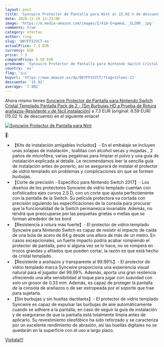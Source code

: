 ```yaml
---
layout: post
title: 'Syncwire Protector de Pantalla para Nint al 15.02 % de descuento'
date: 2020-12-20 13:22:00
image: 'https://m.media-amazon.com/images/I/41O-E+qwmoL._SL200_.jpg'
comments: true
category: ofertas
author: ring
slug: 'B07FF52VCT-es'
actualPrice: 7.3 EUR
currency: EUR
price: 7.3
comparePrice: 8.59 EUR
prodname: 'Syncwire Protector de Pantalla para Nintendo Switch Cristal Templado Pantalla  Pack de 2  - [Sin Burbujas  HD  a Prueba de Rotura  arañazos-Resistente y de fácil instalación]'
country: 'es'
flag: '🇪🇸'
buyurl: 'https://www.amazon.es/dp/B07FF52VCT/?tag=tolees-21'
descuento: '15.02'
average: '7.902'
---
```


Ahora mismo tienes [Syncwire Protector de Pantalla para Nintendo Switch Cristal Templado Pantalla  Pack de 2  - [Sin Burbujas  HD  a Prueba de Rotura  arañazos-Resistente y de fácil instalación]](https://www.amazon.es/dp/B07FF52VCT/?tag=tolees-21) a 7.3 EUR (original: 8.59 EUR) (15.02 %  de descuento) en el siguiente enlace!

[![Syncwire Protector de Pantalla para Nint](https://m.media-amazon.com/images/I/41O-E+qwmoL._SL200_.jpg)](https://www.amazon.es/dp/B07FF52VCT/?tag=tolees-21)

🔎:

- 【Kits de instalación amigables incluidos】- En el embalaje se incluyen unas solapas de instalación , toallitas con alcohol secas y mojadas , 2 paños de microfibra, varias pegatinas para limpiar el polvo y una guía de instalación explicada al detalle. Le recomendamos leer la sencilla guía de instalación antes de ponerlo, así se asegurará de instalar el protector de vidrio templado sin problemas y complicaciones sin que se formen burbujas.
- 【Corte de precisión - Específico para Nintendo Switch 2017】- Los diseños de los protectores Syncwire de vidrio templado cuentan con sofisticados ejes curvos 2.5 D, con un corte que ajusta perfectamente con la pantalla de la Switch. Su película protectora va cortada con precisión siguiendo las especificaciones de la consola para procurar que la funcionalidad de la Switch permanezca invariable. Además, no tendrá que preocuparse por las pequeñas grietas o mellas que se forman alrededor de los bord
- 【Resistencia a rotura más fuerte】- El protector de vidrio templado Syncwire para Nintendo Switch es capaz de resistir el impacto de caída de una bola de acero de 64 g desde una altura de más de un metro. En casos excepcionales, un fuerte impacto podría acabar rompiendo el protector de pantalla, pero si alguna vez se lo hace, no se romperá en trozos grandes y afilados que pueden cortar, la razón es que está hecho de cristal templado.
- 【Resistente a arañazos y transparente al 99.99%】- El protector de vidrio templado marca Syncwire proporciona una experiencia visual natural para el jugador del 99,99%. Además, aporta una gran resilencia ofreciendo una alta sensibilidad al toque para jugar con suavidad con solo un grosor de 0.33 mm. Además, es capaz de proteger la pantalla de la consola de arañazos o de ser estropeada por el soporte que trae para sujetarla.
- 【Sin burbujas y sin huellas dactilares】- El protector de vidrio templado Syncwire es capaz de expulsar las burbujas de aire automáticamente cuando se adhiere a la pantalla, en caso de seguir la guía de instalación y de asegurarse de que la pantalla está totalmente limpia antes de aplicarlo. Su revestimiento oleofóbico ha sido reforzado y se caracteriza por un excelente rendimiento de abrasión, así las huellas digitales no se quedarán en la superficie con el uso a largo plazo.

[Visítala!!!](https://www.amazon.es/dp/B07FF52VCT/?tag=tolees-21)
